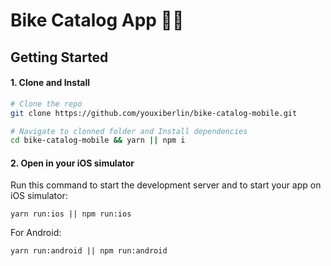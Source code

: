 # Bike Catalog App 🚴‍♀️

## Getting Started

#### 1. Clone and Install

```bash
# Clone the repo
git clone https://github.com/youxiberlin/bike-catalog-mobile.git

# Navigate to clonned folder and Install dependencies
cd bike-catalog-mobile && yarn || npm i

```

#### 2. Open in your iOS simulator

Run this command to start the development server and to start your app on iOS simulator:

```
yarn run:ios || npm run:ios
```

For Android:
```
yarn run:android || npm run:android
```